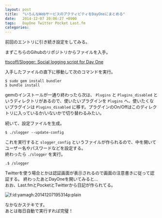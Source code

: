 ```yaml
---
layout: post
title:  "いろんなWebサービスのアクティビティをDayOneにまとめる"
date:   2014-12-07 20:06:27 +0900
tags:   DayOne Twitter Pocket Last.fm
categories:
---
```

前回のエントリに引き続き設定をしてみる。

まずこちらのGihubのリポジトリからファイルを入手。

[ttscoff/Slogger: Social logging script for Day One](https://github.com/ttscoff/Slogger:embed)

入手したファイルの直下に移動して次のコマンドを実行。 

```
$ sudo gem install bundler
$ bundle install 
```

gemのインストールが一通り終わったら次は、 `Plugins` と `Plugins_disabled` というディレクトリがあるので、使いたいプラグインを `Plugins` へ、使いたくないプラグインは `Plugins_disabled` に移す。プラグインのOn/Offはこのディレクトリに入っているか/いないかで切り替わるみたい。

続いて、設定ファイルを生成。

```
$ ./slogger --update-config
```

これを実行すると `slogger_config` というファイルが作られるので、中を開いてユーザー名やパスワードなどを設定する。  
終わったら `./slogger` を実行。

```
.$ /slogger
```

Twitterを使う場合とかは認証画面が表示されるので画面の注意書きに従って認証する。
終わったあとDayOneを開いてみると...  
おお、Last.fmとPocketとTwitterから日記が作られてる。

<p><span itemscope itemtype="http://schema.org/Photograph"><img src="http://cdn-ak.f.st-hatena.com/images/fotolife/y/yamagh/20141207/20141207195314.png" alt="f:id:yamagh:20141207195314p:plain" title="f:id:yamagh:20141207195314p:plain" class="hatena-fotolife" itemprop="image"></span></p>

なかなかステキです。  
あとは毎日自動で実行すれば完璧！

